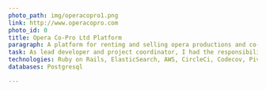 ```yaml
---
photo_path: img/operacopro1.png
link: http://www.operacopro.com
photo_id: 0
title: Opera Co-Pro Ltd Platform
paragraph: A platform for renting and selling opera productions and co-productions, that I developed from scratch at the end of July 2017
task: As lead developer and project coordinator, I had the responsibility of its creation according to the CEO and business model requirements. I also contributed finding the best technologies that could best interpret the business requirements. In the opera management sector, this is one of its kind. For this project, I created a small web team of a frontend developer and UX specialist, that I am leading using Agile methods as much as possible. Ideally this platform should develop into a completed automated one
technologies: Ruby on Rails, ElasticSearch, AWS, CircleCi, Codecov, PivotalTracker, Agile
databases: Postgresql

---
```

